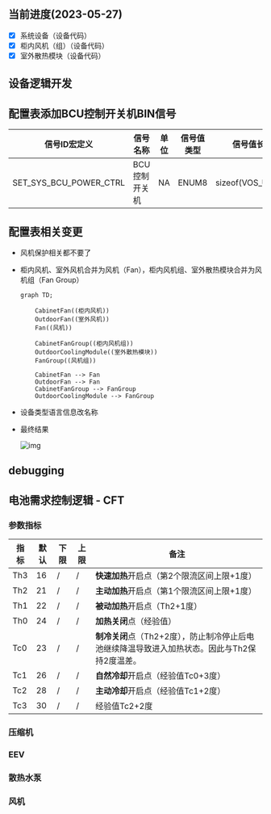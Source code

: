 ## 当前进度(2023-05-27)

-   [x] 系统设备（设备代码）
-   [x] 柜内风机（组）（设备代码）
-   [x] 室外散热模块（设备代码）

## 设备逻辑开发

## 配置表添加BCU控制开关机BIN信号

| 信号ID宏定义           | 信号名称      | 单位 | 信号值类型 | 信号值长度        |
| ---------------------- | ------------- | ---- | ---------- | ----------------- |
| SET_SYS_BCU_POWER_CTRL | BCU控制开关机 | NA   | ENUM8      | sizeof(VOS_UINT8) |

## 配置表相关变更

-   风机保护相关都不要了

-   柜内风机、室外风机合并为风机（Fan），柜内风机组、室外散热模块合并为风机组（Fan Group）

    ```mermaid
    graph TD;
    
        CabinetFan((柜内风机))
        OutdoorFan((室外风机))
        Fan((风机))
    
        CabinetFanGroup((柜内风机组))
        OutdoorCoolingModule((室外散热模块))
        FanGroup((风机组))
    
        CabinetFan --> Fan
        OutdoorFan --> Fan
        CabinetFanGroup --> FanGroup
        OutdoorCoolingModule --> FanGroup
    ```

-   设备类型语言信息改名称

-   最终结果

    ![img](http://image.huawei.com/tiny-lts/v1/images/d0c98f733b0f499d82f773456d7e26c6_588x426.png)

## debugging

## 电池需求控制逻辑 - CFT

### 参数指标

| **指标** | **默认** | **下限** | **上限** | **备注**                                                     |
| -------- | -------- | -------- | -------- | ------------------------------------------------------------ |
| Th3      | 16       | /        | /        | **快速加热**开启点（第2个限流区间上限+1度）                  |
| Th2      | 21       | /        | /        | **主动加热**开启点（第1个限流区间上限+1度）                  |
| Th1      | 22       | /        | /        | **被动加热**开启点（Th2+1度）                                |
| Th0      | 24       | /        | /        | **加热关闭**点（经验值）                                     |
| Tc0      | 23       | /        | /        | **制冷关闭**点（Th2+2度），防止制冷停止后电池继续降温导致进入加热状态。因此与Th2保持2度温差。 |
| Tc1      | 26       | /        | /        | **自然冷却**开启点（经验值Tc0+3度）                          |
| Tc2      | 28       | /        | /        | **主动冷却**开启点（经验值Tc1+2度）                          |
| Tc3      | 30       | /        | /        | 经验值Tc2+2度                                                |

### 压缩机

### EEV

### 散热水泵

### 风机
